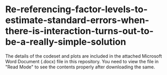 # Re-referencing-factor-levels-to-estimate-standard-errors-when-there-is-interaction-turns-out-to-be-a-really-simple-solution

The details of the codeset and plots are included in the attached Microsoft Word Document (.docx) file in this repository. 
You need to view the file in "Read Mode" to see the contents properly after downloading the same.
